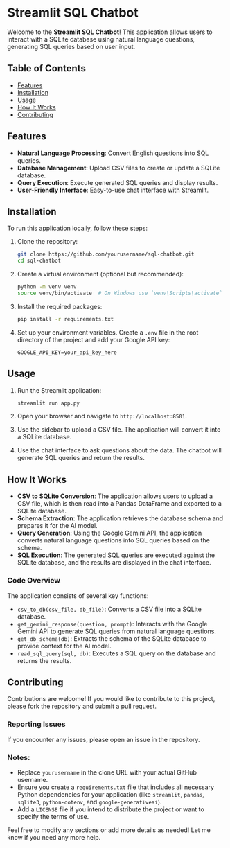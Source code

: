 

# Streamlit SQL Chatbot

Welcome to the **Streamlit SQL Chatbot**! This application allows users to interact with a SQLite database using natural language questions, generating SQL queries based on user input.

## Table of Contents

- [Features](#features)
- [Installation](#installation)
- [Usage](#usage)
- [How It Works](#how-it-works)
- [Contributing](#contributing)

## Features

- **Natural Language Processing**: Convert English questions into SQL queries.
- **Database Management**: Upload CSV files to create or update a SQLite database.
- **Query Execution**: Execute generated SQL queries and display results.
- **User-Friendly Interface**: Easy-to-use chat interface with Streamlit.

## Installation

To run this application locally, follow these steps:

1. Clone the repository:

   ```bash
   git clone https://github.com/yourusername/sql-chatbot.git
   cd sql-chatbot
   ```

2. Create a virtual environment (optional but recommended):

   ```bash
   python -m venv venv
   source venv/bin/activate  # On Windows use `venv\Scripts\activate`
   ```

3. Install the required packages:

   ```bash
   pip install -r requirements.txt
   ```

4. Set up your environment variables. Create a `.env` file in the root directory of the project and add your Google API key:

   ```plaintext
   GOOGLE_API_KEY=your_api_key_here
   ```

## Usage

1. Run the Streamlit application:

   ```bash
   streamlit run app.py
   ```

2. Open your browser and navigate to `http://localhost:8501`.

3. Use the sidebar to upload a CSV file. The application will convert it into a SQLite database.

4. Use the chat interface to ask questions about the data. The chatbot will generate SQL queries and return the results.

## How It Works

- **CSV to SQLite Conversion**: The application allows users to upload a CSV file, which is then read into a Pandas DataFrame and exported to a SQLite database.
- **Schema Extraction**: The application retrieves the database schema and prepares it for the AI model.
- **Query Generation**: Using the Google Gemini API, the application converts natural language questions into SQL queries based on the schema.
- **SQL Execution**: The generated SQL queries are executed against the SQLite database, and the results are displayed in the chat interface.

### Code Overview

The application consists of several key functions:

- `csv_to_db(csv_file, db_file)`: Converts a CSV file into a SQLite database.
- `get_gemini_response(question, prompt)`: Interacts with the Google Gemini API to generate SQL queries from natural language questions.
- `get_db_schema(db)`: Extracts the schema of the SQLite database to provide context for the AI model.
- `read_sql_query(sql, db)`: Executes a SQL query on the database and returns the results.

## Contributing

Contributions are welcome! If you would like to contribute to this project, please fork the repository and submit a pull request. 

### Reporting Issues

If you encounter any issues, please open an issue in the repository.


### Notes:
- Replace `yourusername` in the clone URL with your actual GitHub username.
- Ensure you create a `requirements.txt` file that includes all necessary Python dependencies for your application (like `streamlit`, `pandas`, `sqlite3`, `python-dotenv`, and `google-generativeai`).
- Add a `LICENSE` file if you intend to distribute the project or want to specify the terms of use.

Feel free to modify any sections or add more details as needed! Let me know if you need any more help.
